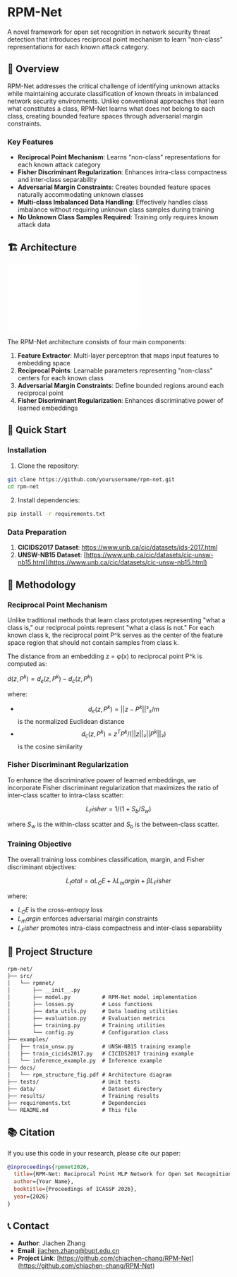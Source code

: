 # RPM-Net
A novel framework for open set recognition in network security threat detection that introduces reciprocal point mechanism to learn "non-class" representations for each known attack category.
## 🎯 Overview

RPM-Net addresses the critical challenge of identifying unknown attacks while maintaining accurate classification of known threats in imbalanced network security environments. Unlike conventional approaches that learn what constitutes a class, RPM-Net learns what does not belong to each class, creating bounded feature spaces through adversarial margin constraints.
### Key Features

- **Reciprocal Point Mechanism**: Learns "non-class" representations for each known attack category
- **Fisher Discriminant Regularization**: Enhances intra-class compactness and inter-class separability
- **Adversarial Margin Constraints**: Creates bounded feature spaces naturally accommodating unknown classes
- **Multi-class Imbalanced Data Handling**: Effectively handles class imbalance without requiring unknown class samples during training
- **No Unknown Class Samples Required**: Training only requires known attack data

## 🏗️ Architecture

![RPM-Net Architecture](docs/rpm_structure_fig.pdf)

The RPM-Net architecture consists of four main components:

1. **Feature Extractor**: Multi-layer perceptron that maps input features to embedding space
2. **Reciprocal Points**: Learnable parameters representing "non-class" centers for each known class
3. **Adversarial Margin Constraints**: Define bounded regions around each reciprocal point
4. **Fisher Discriminant Regularization**: Enhances discriminative power of learned embeddings

## 🚀 Quick Start

### Installation

1. Clone the repository:
```bash
git clone https://github.com/yourusername/rpm-net.git
cd rpm-net
```

2. Install dependencies:
```bash
pip install -r requirements.txt
```
### Data Preparation

1. **CICIDS2017 Dataset**: [https://www.unb.ca/cic/datasets/ids-2017.html
](https://www.unb.ca/cic/datasets/ids-2017.html)
2. **UNSW-NB15 Dataset**: [https://www.unb.ca/cic/datasets/cic-unsw-nb15.html](https://www.unb.ca/cic/datasets/cic-unsw-nb15.html)

## 🔬 Methodology

### Reciprocal Point Mechanism

Unlike traditional methods that learn class prototypes representing "what a class is," our reciprocal points represent "what a class is not." For each known class k, the reciprocal point P^k serves as the center of the feature space region that should not contain samples from class k.

The distance from an embedding z = φ(x) to reciprocal point P^k is computed as:

$d(z, P^k) = d_e(z, P^k) - d_c(z, P^k)$


where:
- $$d_e(z, P^k) = ||z - P^k||²₂ / m$$ is the normalized Euclidean distance
- $$d_c(z, P^k) = z^T P^k / (||z||₂ ||P^k||₂)$$ is the cosine similarity

### Fisher Discriminant Regularization

To enhance the discriminative power of learned embeddings, we incorporate Fisher discriminant regularization that maximizes the ratio of inter-class scatter to intra-class scatter:

$$L_Fisher = 1 / (1 + S_b/S_w)$$

where $S_w$ is the within-class scatter and $S_b$ is the between-class scatter.
### Training Objective

The overall training loss combines classification, margin, and Fisher discriminant objectives:

$$L_total = α L_CE + λ L_margin + β L_Fisher$$

where:
- $L_CE$ is the cross-entropy loss
- $L_margin$ enforces adversarial margin constraints
- $L_Fisher$ promotes intra-class compactness and inter-class separability

## 📁 Project Structure

```
rpm-net/
├── src/
│   └── rpmnet/
│       ├── __init__.py
│       ├── model.py          # RPM-Net model implementation
│       ├── losses.py         # Loss functions
│       ├── data_utils.py     # Data loading utilities
│       ├── evaluation.py     # Evaluation metrics
│       ├── training.py       # Training utilities
│       └── config.py         # Configuration class
├── examples/
│   ├── train_unsw.py         # UNSW-NB15 training example
│   ├── train_cicids2017.py   # CICIDS2017 training example
│   └── inference_example.py  # Inference example
├── docs/
│   └── rpm_structure_fig.pdf # Architecture diagram
├── tests/                    # Unit tests
├── data/                     # Dataset directory
├── results/                  # Training results
├── requirements.txt          # Dependencies
└── README.md                 # This file
```
## 📚 Citation

If you use this code in your research, please cite our paper:

```bibtex
@inproceedings{rpmnet2026,
  title={RPM-Net: Reciprocal Point MLP Network for Open Set Recognition in Network Security Threat Detection},
  author={Your Name},
  booktitle={Proceedings of ICASSP 2026},
  year={2026}
}
```
## 📞 Contact

- **Author**: Jiachen Zhang
- **Email**: jiachen.zhang@bupt.edu.cn
- **Project Link**: [https://github.com/chiachen-chang/RPM-Net](https://github.com/chiachen-chang/RPM-Net)
